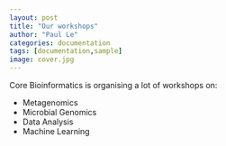 ```yaml
---
layout: post
title: "Our workshops"
author: "Paul Le"
categories: documentation
tags: [documentation,sample]
image: cover.jpg
---
```

Core Bioinformatics is organising a lot of workshops on:

* Metagenomics
* Microbial Genomics
* Data Analysis
* Machine Learning